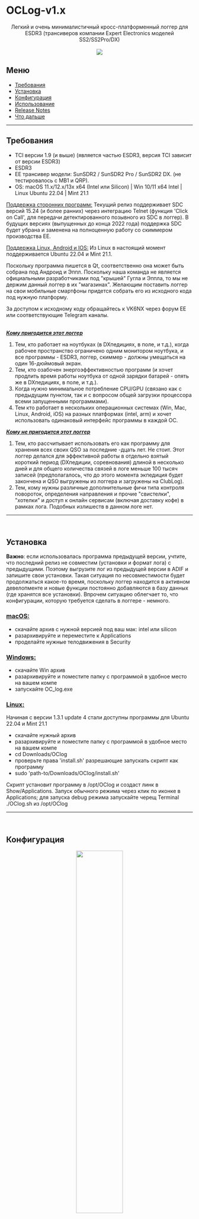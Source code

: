 # OCLog-v1.x

<p align="center">
Легкий и очень минималистичный кросс-платформенный логгер для ESDR3 (трансиверов компании Expert Electronics моделей SS2/SS2Pro/DX)<br>
<br>
<img src="https://github.com/VK6NX/OCLog-v1.x/blob/main/images/mainview.png">
</p>

## Меню
- [Требования](#prerequisites)
- [Установка](#install)
- [Конфигурация](#config)
- [Использование](#ops)
- [Release Notes](#rl1_4)
- [Что дальше](#roadmap)

---
## Требования<a name = "prerequisites"></a>
- TCI версии 1.9 (и выше) (является частью ESDR3, версия TCI зависит от версии ESDR3)
- ESDR3
- EE трансивер модели: SunSDR2 / SunSDR2 Pro / SunSDR2 DX. (не тестировалось с MB1 и QRP).
- OS: macOS 11.x/12.x/13x x64 (Intel или Silicon) | Win 10/11 x64 Intel | Linux Ubuntu 22.04 | Mint 21.1

<ins>Поддержка сторонних программ:</ins>
Текущий релиз поддерживает SDC версий 15.24 (и более ранних) через интеграцию Telnet (функция 'Click on Call', для передачи детектированного позывного из SDC в логгер). В будущих версиях (выпущенных до конца 2022 года) поддержка SDC будет убрана и заменена на полноценную работу со скиммером производства EE.

<ins>Поддержка Linux, Android и IOS:</ins>
Из Linux в настоящий момент поддерживается Ubuntu 22.04 и Mint 21.1.

Поскольку программа пишется в Qt, соответственно она может быть собрана под Андроид и Эппл. Поскольку наша команда не является официальными разработчиками под "крышей" Гугла и Эппла, то мы не держим данный логгер в их "магазинах". Желающим поставить логгер на свои мобильные смартфоны придется собрать его из исходного кода под нужную платформу. 

За доступом к исходному коду обращайтесь к VK6NX через форум EE или соответствующие Telegram каналы.
<br>
<br>

<b><i><ins>Кому пригодится этот логгер</ins></i></b>
1. Тем, кто работает на ноутбуках (в DXпедициях, в поле, и т.д.), когда рабочее пространство ограничено одним монитором ноутбука, и все программы - ESDR3, логгер, скиммер - должны умещаться на один 16-дюймовый экран.
2. Тем, кто озабочен энергоэффективностью программ (и хочет продлить время работы ноутбука от одной зарядки батарей - опять же в DXпедициях, в поле, и т.д.). 
4. Когда нужно минимальное потребление CPU/GPU (связано как с предыдущим пунктом, так и с вопросом общей загрузки процессора всеми запущенными программами).
5. Тем кто работает в нескольких операционных системах (Win, Mac, Linux, Android, iOS) на разных платформах (intel, arm) и хочет использовать одинаковый интерфейс программы в каждой ОС.

<b><i><ins>Кому не пригодится этот логгер</ins></i></b>
1. Тем, кто рассчитывает использовать его как программу для хранения всех своих QSO за последние -дцать лет. Не стоит. Этот логгер делался для эффективной работы в отдельно взятый короткий период (DXпедиции, соревнования) длиной в несколько дней и для общего количества связей в логе меньше 100 тысяч записей (предполагалось, что до этого момента экпедиция будет закончена и QSO выгружены из логгера и загружены на ClubLog).
2. Тем, кому нужны различные дополнительные фичи типа контроля повороток, определения направления и прочие "свистелки", "хотелки" и доступ к онлайн сервисам (включая доставку кофе) в рамках лога. Подобных излишеств в данном логе нет. 
   
---
<br>

## Установка<a name = "install"></a>

<b>Важно</b>: если использовалась программа предыдущей версии, учтите, что последний релиз не совместим (установки и формат лога) с предыдущими. Поэтому выгрузите лог из предыдущей версии в ADIF и запишите свои установки. Такая ситуация по несовместимости будет продолжаться какое-то время, поскольку логгер находится в активном девелопменте и новые функции постоянно добавляются в базу данных (где хранятся все установки). Впрочем ситуацию облегчает то, что конфигурации, которую требуется сделать в логгере - немного.  

### <ins>macOS:</ins>
- скачайте архив с нужной версией под ваш мак: intel или silicon
- разархивируйте и переместите к Applications
- проделайте нужные телодвижения в Security

### <ins>Windows:</ins>
- скачайте Win архив
- разархивируйте и поместите папку с программой в удобное место на вашем компе
- запускайте OC_log.exe

### <ins>Linux:</ins>
Начиная с версии 1.3.1 update 4 стали доступны программы для Ubuntu 22.04 и Mint 21.1
- скачайте нужный архив
- разархивируйте и поместите папку с программой в удобное место на вашем компе
- cd Downloads/OClog
- проверьте права 'install.sh' разрешающие запускать скрипт как программу
- sudo 'path-to/Downloads/OClog/install.sh'

Скрипт установит программу в /opt/OClog и создаст линк в Show/Applications.
Запуск обычного режима через клик по иконке в Applications; для запуска debug режима запускайте черещ Terminal ./OClog.sh из /opt/OClog


---
<br>

## Конфигурация<a name = "config"></a>
<p align="center">
<img src="https://github.com/VK6NX/OCLog-v1.x/blob/main/images/skimmer-settings1.png"  width="50%" height="50%">
</p>

<ins>Поддержка ADIF формата:</ins>
Экспорт записей лога производится в формате ADIF v3.1.2 (формат поддерживается сервисом Clublog) в локальную директорию указанную в конфигурации лога<i><b>'Settings-Log Info-Path'</i></b>
<br>
<br>
<ins>Общие нюансы:</ins>
Рекомендуется заполнить поля, отмеченные "рекомендовано" в <i><b>'Settings-Station'</i></b> поскольку данные из них записываются в экспорт ADIF файла.

<ins>IP соединения:</ins>
Если у вас не "дефолтные" установки TCI и Telnet(SDC), то проверьте <i><b>'Settings-Connection'</i></b>

<ins>CW макросы:</ins>
Поддерживаются 4 разных сета по 15 макросов в каждом сете (через TCI), включая поддержку специальных знаков ускорения-замедления (< << <<< > >> >>>).

Специальные последовательности для макросов:<br>
<b>${MYCALL}</b> собственный позывной (берется из поля в установках своей станции<br>
<b>${RCVCALL}</b> позывной корреспондента (берется из поля CALLSIGN)<br>
<b>${SNDRST}</b> отправляемый RST<br>
<b>${STX}</b> отправляемый номер QSO (для контестов)<br>
<b>${STXSTR}</b> отправляемая дополнительная информация (для контестов)<br>

Поля STX и STXSTR активируются при выборе режима Contest в установках. STX генерится автоматичекски, а STXSTR берется из соответствующего поля в установках.

Пример конфигурации макросов:<br>
<p align="center">
<img src="https://github.com/VK6NX/OCLog-v1.x/blob/main/images/cwmacro.png" width="50%" height="50%">
</p>

Пример установок для контеста:
<p align="center">
<img src="https://github.com/VK6NX/OCLog-v1.x/blob/main/images/cwmacro2.png" width="50%" height="50%">
</p>
<br>

<ins>Интеграция с TCI Skimmer / TCI Skimmer Lite (в процессе разработки):</ins>
Выбор "режима" лога (Обычный, DXпедиция, контест) одновременно отправляет конфигурацию в TCI Skimmer, получив которую, TCI Skimmer переключается в соответствующий режим, меняя алгоритм декодирования на выбранный (Обычный, DXпедиция, контест).


## Нюансы повседневной работы<a name = "ops"></a>
- Заполняйте поля, отмеченные "Рекомендуется", если не хотите, чтобы в экспортированном ADIF были сюрпризы..
- Для работы используйте тот вариант - "обычный, экспедиция, контест" - который нужен. Перелючается парой кликов, а времени экономит много..
- Рекомендуется выгружать лог каждый день (конечно, если соревнования или полевой выезд не длится несколько дней - в этом случае выгружайте лог по завершении). Для того, чтобы новый контест начинался с QSO номера 1 - нужно выгрузить и очистить предыдущий лог (то же самое для экспедиции). 
- Если вы работается на разнесенных частотах и хотите, чтобы в записи ADIF были отдельно указаны частота приема и передачи, то сконфигурите поле BAND_RX в установках. В настоящий момент фича работает только для вариантов пар VFO A - VFO B (не работает с RIT-XIT). Если в установках везде выбран одинаковы VFO, в поле BAND_RX в ADIF будет "ноль":
<p align="center">
<img src="https://github.com/VK6NX/OCLog-v1.x/blob/main/images/bandrx.png" width="50%" height="50%">
</p>

### Как найти базу данных в зависимости от ОС:
-- macOS: $HOME/Library/Application Support/[Program Name]/QML/OfflineStorage/Databases/<br>
-- *nix: $HOME/[Username]/.local/share/[Program Name]/QML/OfflineStorage/Databases/<br>
-- Windows: Users\[Username]\AppData\Local\[Program Name]\QML\OfflineStorage\Databases<br>
<br>
(подробности смотрите в https://doc.qt.io/qt-5/qsettings.html#platform-specific-notes)<br>

---
<br>

## Release notes для версии 1.3.1 update 4<a name = "rl1_4"></a>
1. Добавлены параметры в Настройки - Коннект для коммуникации с TCI Skimmer
 
## Release notes для версии 1.3.1 update 3
1. Добавлены данные в DXCC таблицу.
2. Поправлена функция передачи позывного в лог из скиммера

## Release notes для версии 1.3.1 update 2
1. Поправлена DXCC таблица.

## Release notes для версии 1.3.1 update 1
1. Добавлена фича автоматического переключения RS<->RST в зависимости от выбранного mode в ESDR3 (5NN для CW, 59 для всех остальных)

## Release notes для версии 1.3.1
1. Переработан дизайн главного окна программы
2. Переработан просмотр и экспорт лога
3. Добавлено поле BandRX (для режимов SPLIT)
4. Добавлены режимы работы лога: Обычный / Экспедиция / Контест
5. Сделана русская локализация установок (кроме макросов CW)
6. Минимальные багфиксы и улучшения.

 
## Будущие релизы<a name = "roadmap"></a>

Логгер находится в активной разработке (на момент октябрь 2022 и до конца года минимум). Будут добаляться новые фичи, добавляться варианты более гибких конфигураций, разумеется будет проверяться полная совместимость с ESDR3. Предполагается, что финальная версия лога будет выпущена одновременно с релизом ESDR3 v.1.0 (что совсем не исключает дальнейшей разработки и улучшения логгера).

В ближайших планах
- Подключение работы со скиммером EE.
- Разработка макросов SSB (тут прямо зависит от того, когда все необходимые параметры будут внесены в TCI)

